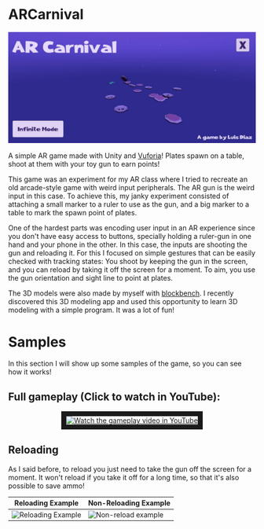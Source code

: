 # ARCarnival

<p align="center">
   <img src="img/arcarnival_banner.jpg" alt="AR Carnival Main Menu" style="center"/>
</p>

A simple AR game made with Unity and [Vuforia](https://developer.vuforia.com/#)! Plates spawn on a table, shoot at them with your toy gun to earn points!

This game was an experiment for my AR class where I tried to recreate an old arcade-style game with weird input peripherals. The AR gun is the weird input in this case. To achieve this, my janky experiment consisted of attaching a small marker to a ruler to use as the gun, and a big marker to a table to mark the spawn point of plates.

One of the hardest parts was encoding user input in an AR experience since you don't have easy access to buttons, specially holding a ruler-gun in one hand and your phone in the other. In this case, the inputs are shooting the gun and reloading it. For this I focused on simple gestures that can be easily checked with tracking states: You shoot by keeping the gun in the screen, and you can reload by taking it off the screen for a moment. To aim, you use the gun orientation and sight line to point at plates.

The 3D models were also made by myself with [blockbench](https://www.blockbench.net). I recently discovered this 3D modeling app and used this opportunity to learn 3D modeling with a simple program. It was a lot of fun! 

# Samples 

In this section I will show up some samples of the game, so you can see how it works!

## Full gameplay (Click to watch in YouTube):
<p align="center">
<a href="https://www.youtube.com/watch?v=gGf-r-gn8gM" target="_blank" align="center">
 <img src="http://i1.ytimg.com/vi/gGf-r-gn8gM/0.jpg" alt="Watch the gameplay video in YouTube" border="10" />
</a>
</p>

## Reloading

As I said before, to reload you just need to take the gun off the screen for a moment. It won't reload if you take it off for a long time, so that it's also possible to save ammo!

| Reloading Example | Non-Reloading Example |
|-------------------|-----------------------|
| ![Reloading Example](https://user-images.githubusercontent.com/41093870/231807635-e27f9982-1d4d-4e04-92a8-2e823b507638.gif) | ![Non-reload example](https://user-images.githubusercontent.com/41093870/231807746-b272cf27-8ba8-4ae8-9eb4-4fd51d520292.gif) |





